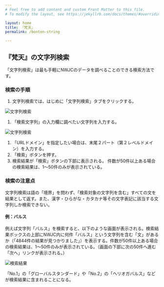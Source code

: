 ```yaml
---
# Feel free to add content and custom Front Matter to this file.
# To modify the layout, see https://jekyllrb.com/docs/themes/#overriding-theme-defaults

layout: home
title: 『梵天』
permalink: /bonten-string

---
```

## 『梵天』の文字列検索

「文字列検索」は最も手軽にNWJCのデータを調べることのできる検索方法です。

### 検索の手順
1. 文字列検索では、はじめに「文字列検索」タブをクリックする。

![文字列検索](_img/bon2.png?raw=true "文字列検索")

1. 「検索文字列」の入力欄に調べたい文字列を入力する。

![文字列検索](_img/bon3.png?raw=true "文字列検索")

1. 「URLドメイン」を指定したい場合は、末尾２パート（第２レベルドメイン）を入力する。
1. 「検索」ボタンを押す。
1. 検索結果が「検索」ボタンの下部に表示される。
件数が50件以上ある場合の検索結果は、1～50件のみが表示されている。

### 検索の注意点

文字列検索は語の「境界」を問わず、「検索対象の文字列を含む」すべての文を結果として返す。また、漢字・ひらがな・カタカナ等その文字表記に該当する文字列しか検索できない。

#### 例：バルス
例えば文字列「バルス」を検索すると、以下のような画面が表示される。検索結果ボックスの上部にNWJC内に何件「バルス」という文字列を含む「文」があるか（「4844件の結果が見つかりました」）を表示する。件数が50件以上ある場合の検索結果は、1～50件のみが表示されている。（画面の下部に次の50件へ進む「次へ」リンクが表示される。）

![検索結果](_img/bon4.png?raw=true "検索結果")

「No.1」の「グローバルスタンダード」や「No.2」の「ヘリオガバルス」などが検索結果に含まれることになる。
